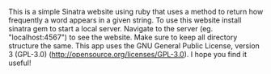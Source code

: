 This is a simple Sinatra website using ruby that uses a method to return how frequently a word appears in a given string.  To use this website install sinatra gem to start a local server.  Navigate to the server (eg. "localhost:4567") to see the website.  Make sure to keep all directory structure the same.  This app uses the GNU General Public License, version 3 (GPL-3.0) (http://opensource.org/licenses/GPL-3.0).  I hope you find it useful!  
